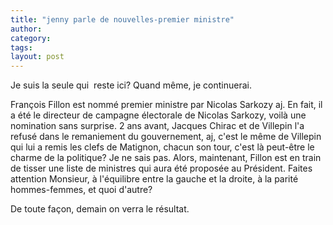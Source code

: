```yaml
---
title: "jenny parle de nouvelles-premier ministre"
author:
category: 
tags: 
layout: post
---
```

Je suis la seule qui  reste ici?  Quand même, je continuerai.

François Fillon est nommé premier ministre par Nicolas Sarkozy aj. En fait, il a été le directeur de campagne électorale de Nicolas Sarkozy, voilà une nomination sans surprise. 2 ans avant, Jacques Chirac et de Villepin l'a refusé dans le remaniement du gouvernement, aj, c'est le même de Villepin qui lui a remis les clefs de Matignon, chacun son tour, c'est là peut-être le charme de la politique? Je ne sais pas. Alors, maintenant, Fillon est en train de tisser une liste de ministres qui aura été proposée au Président. Faites attention Monsieur, à l'équilibre entre la gauche et la droite, à la parité hommes-femmes, et quoi d'autre? 

De toute façon, demain on verra le résultat. 

